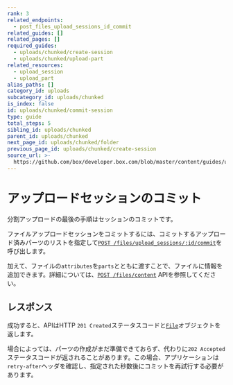 ```yaml
---
rank: 3
related_endpoints:
  - post_files_upload_sessions_id_commit
related_guides: []
related_pages: []
required_guides:
  - uploads/chunked/create-session
  - uploads/chunked/upload-part
related_resources:
  - upload_session
  - upload_part
alias_paths: []
category_id: uploads
subcategory_id: uploads/chunked
is_index: false
id: uploads/chunked/commit-session
type: guide
total_steps: 5
sibling_id: uploads/chunked
parent_id: uploads/chunked
next_page_id: uploads/chunked/folder
previous_page_id: uploads/chunked/create-session
source_url: >-
  https://github.com/box/developer.box.com/blob/master/content/guides/uploads/chunked/commit-session.md
---
```

# アップロードセッションのコミット

分割アップロードの最後の手順はセッションのコミットです。

ファイルアップロードセッションをコミットするには、コミットするアップロード済みパーツのリストを指定して[`POST /files/upload_sessions/:id/commit`][e_commit]を呼び出します。

<Samples id="post_files_upload_sessions_id_commit">

</Samples>

<Message>

加えて、ファイルの`attributes`を`parts`とともに渡すことで、ファイルに情報を追加できます。詳細については、[`POST /files/content`][e_file] APIを参照してください。

</Message>

## レスポンス

成功すると、APIはHTTP `201 Created`ステータスコードと[`File`][r_file]オブジェクトを返します。

場合によっては、パーツの作成がまだ準備できておらず、代わりに`202 Accepted`ステータスコードが返されることがあります。この場合、アプリケーションは`retry-after`ヘッダを確認し、指定された秒数後にコミットを再試行する必要があります。

[e_commit]: e://post_files_upload_sessions_id_commit

[e_file]: e://post_files_content

[r_file]: r://file
